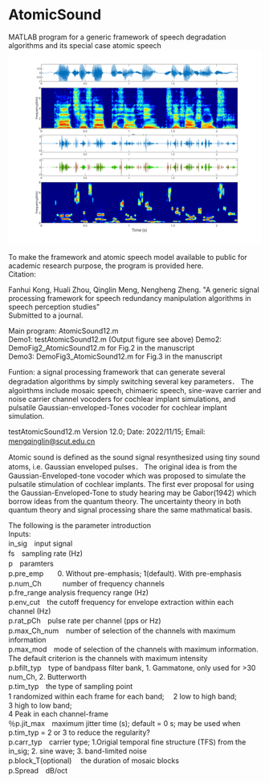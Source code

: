 # AtomicSound

MATLAB program for a generic framework of speech degradation algorithms and its special case atomic speech  
![Demo0](Demo0.svg)



To make the framework and atomic speech model available to public for academic research purpose, the program is provided here.  
Citation:  

Fanhui Kong, Huali Zhou, Qinglin Meng, Nengheng Zheng. "A generic signal processing framework for speech redundancy manipulation algorithms in speech perception studies"  
Submitted to a journal. 

Main program: AtomicSound12.m  
Demo1: testAtomicSound12.m (Output figure see above)
Demo2: DemoFig2_AtomicSound12.m  for Fig.2 in the manuscript  
Demo3: DemoFig3_AtomicSound12.m  for Fig.3 in the manuscript  

Funtion: a signal processing framework that can generate several degradation algorithms by simply switching several key parameters．
The algoirthms include mosaic speech, chimaeric speech, sine-wave carrier and noise carrier channel vocoders for cochlear implant simulations, and pulsatile Gaussian-enveloped-Tones vocoder for cochlear implant simulation.  
         
testAtomicSound12.m Version 12.0; Date: 2022/11/15; Email: mengqinglin@scut.edu.cn  　

Atomic sound is defined as the sound signal resynthesized using tiny sound atoms, i.e. Gaussian enveloped pulses．
The original idea is from the Gaussian-Enveloped-tone vocoder which was proposed to simulate the pulsatile stimulation of cochlear implants.   The first ever proposal for using the Gaussian-Enveloped-Tone to study hearing may be Gabor(1942) which borrow ideas from the quantum theory.   The uncertainty theory in both quantum theory and signal processing share the same mathmatical basis.
   
The following is the parameter introduction  
Inputs:  
in_sig　input signal  
fs　sampling rate (Hz)  
p　paramters  
p.pre_emp　　0. Without pre-emphasis; 1(default). With pre-emphasis  
p.num_Ch　　　number of frequency channels  
p.fre_range     analysis frequency range (Hz)  
           p.env_cut　the cutoff frequency for envelope extraction within each channel (Hz)  
           p.rat_pCh　pulse rate per channel (pps or Hz)  
           p.max_Ch_num　number of selection of the channels with maximum information  
           p.max_mod　mode of selection of the channels with maximum information. The default criterion is the channels with maximum intensity  
           p.bfilt_typ　type of bandpass filter bank, 1. Gammatone, only used for >30 num_Ch, 2. Butterworth  
           p.tim_typ　the type of sampling point                                     
                    1 randomized within each frame for each band;　
                    2 low to high band;                               
                    3 high to low band;                                     
                    4 Peak in each channel-frame  
           ％p.jit_max　maximum jitter time (s); default = 0 s; may be used when p.tim_typ = 2 or 3 to reduce the regularity?   
           p.carr_typ　carrier type; 1.Origial temporal fine structure (TFS) from the in_sig; 2. sine wave; 3. band-limited noise  
           p.block_T(optional) 　the duration of mosaic blocks  
           p.Spread　dB/oct  
